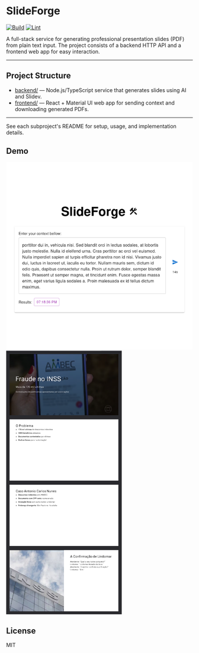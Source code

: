 # SlideForge

[![Build](https://github.com/FerroEduardo/slidev-generator/actions/workflows/build.yml/badge.svg)](https://github.com/FerroEduardo/slidev-generator/actions/workflows/build.yml) [![Lint](https://github.com/FerroEduardo/slidev-generator/actions/workflows/lint.yml/badge.svg)](https://github.com/FerroEduardo/slidev-generator/actions/workflows/lint.yml)

A full-stack service for generating professional presentation slides (PDF) from plain text input. The project consists of a backend HTTP API and a frontend web app for easy interaction.

---

## Project Structure

- [backend/](backend/README.md) — Node.js/TypeScript service that generates slides using AI and Slidev.
- [frontend/](frontend/README.md) — React + Material UI web app for sending context and downloading generated PDFs.

---

See each subproject's README for setup, usage, and implementation details.

## Demo

![homepage](docs/homepage.png) ![result](docs/result.png)

## License

MIT
